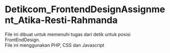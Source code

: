 # Detikcom_FrontendDesignAssignment_Atika-Resti-Rahmanda
File ini dibuat untuk memenuhi tugas dari detik untuk posisi FrontEndDesign. <br>
File ini menggunakan PHP, CSS dan Javascript
